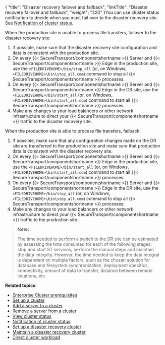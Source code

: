{
    "title": "Disaster recovery failover and fallback",
    "linkTitle": "Disaster recovery failover and fallback",
    "weight": "220"
}You can use cluster status notification to decide when you must fail over to the disaster recovery site. See [Notification of cluster status](../t_st_notification_of_cluster_status).

When the production site is unable to process file transfers, failover to the disaster recovery site:

1.  If possible, make sure that the disaster recovery site configuration and data is consistent with the production site.
2.  On every {{< SecureTransport/componentshortname >}} Server and {{< SecureTransport/componentshortname >}} Edge in the production site, use the
    `<FILEDRIVEHOME>/bin/stop_all` (or, on Windows, `<FILEDRIVEHOME>\bin\stop_all.com`)
    command to stop all {{< SecureTransport/componentshortname >}} processes.
3.  On every {{< SecureTransport/componentshortname >}} Server and {{< SecureTransport/componentshortname >}} Edge in the DR site, use the
    `<FILEDRIVEHOME>/bin/start_all` (or, on Windows, `<FILEDRIVEHOME>\bin\start_all.com`)
    command to start all {{< SecureTransport/componentshortname >}} processes.
4.  Make any changes to your load balancers or other network infrastructure to direct your {{< SecureTransport/componentshortname >}}
    traffic to the disaster recovery site.

When the production site is able to process file transfers, failback:

1.  If possible, make sure that any configuration changes made on the DR site are transferred to the
    production site and make sure that production data is consistent with the disaster recovery site.
2.  On every {{< SecureTransport/componentshortname >}} Server and {{< SecureTransport/componentshortname >}} Edge in the production site, use the
    `<FILEDRIVEHOME>/bin/start_all` (or, on Windows, `<FILEDRIVEHOME>\bin\start_all.com`)
    command to start all {{< SecureTransport/componentshortname >}} processes.
3.  On every {{< SecureTransport/componentshortname >}} Server and {{< SecureTransport/componentshortname >}} Edge in the DR site, use the
    `<FILEDRIVEHOME>/bin/stop_all` (or, on Windows, `<FILEDRIVEHOME>\bin\stop_all.com`)
    command to stop all {{< SecureTransport/componentshortname >}} processes.
4.  Make any changes to your load balancers or other network infrastructure to direct your {{< SecureTransport/componentshortname >}}
    traffic to the production site.

> **Note:**
>
> The time needed to perform a switch to the DR site can be estimated by assessing the time consumed for each of the following stages: stop and start ST services, perform the manual steps and maintain the data integrity. However, the time needed to keep the data integral is dependent on multiple factors, such as the chosen solution for database and filesystem synchronization, deployment specifics, connectivity, amount of data to transfer, distance between remote locations, etc.

**Related topics:**

-   [Enterprise Cluster prerequisites](../c_st_cluster_prerequisites)
-   [Set up a cluster](../t_st_setup_cluster)
-   [Add a server to a cluster](../t_st_add_server_to_cluster)
-   [Remove a server from a cluster](../t_st_remove_server_from_cluster)
-   [View cluster status](../t_st_view_cluster_status)
-   [Notification of cluster status](../t_st_notification_of_cluster_status)
-   [Set up a disaster recovery cluster](../t_st_setup_disaster_recovery_cluster)
-   [Maintain a disaster recovery cluster](../t_st_maintain_disaster_recovery_cluster)
-   [Direct cluster workload](../t_st_direct_cluster_workload)
